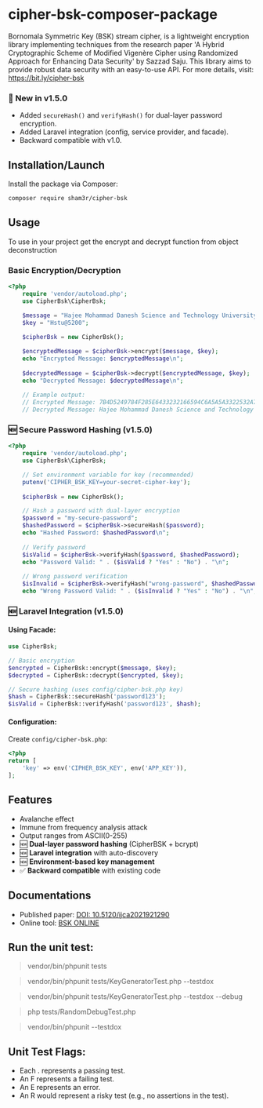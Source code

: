 # cipher-bsk-composer-package
Bornomala Symmetric Key (BSK) stream cipher, is a lightweight encryption library implementing techniques from the research paper 'A Hybrid Cryptographic Scheme of Modified Vigenère Cipher using Randomized Approach for Enhancing Data Security' by Sazzad Saju. This library aims to provide robust data security with an easy-to-use API. For more details, visit: https://bit.ly/cipher-bsk

### 🔐 New in v1.5.0
- Added `secureHash()` and `verifyHash()` for dual-layer password encryption.
- Added Laravel integration (config, service provider, and facade).
- Backward compatible with v1.0.

## Installation/Launch

Install the package via Composer:

```bash
composer require sham3r/cipher-bsk
```


## Usage
To use in your project get the encrypt and decrypt function from object deconstruction

### Basic Encryption/Decryption

```php
<?php
    require 'vendor/autoload.php';
    use CipherBsk\CipherBsk;

    $message = "Hajee Mohammad Danesh Science and Technology University";
    $key = "Hstu@5200";
    
    $cipherBsk = new CipherBsk();

    $encryptedMessage = $cipherBsk->encrypt($message, $key);
    echo "Encrypted Message: $encryptedMessage\n";
    
    $decryptedMessage = $cipherBsk->decrypt($encryptedMessage, $key);
    echo "Decrypted Message: $decryptedMessage\n";
    
    // Example output:
    // Encrypted Message: 7B4D5249784F285E6433232166594C6A5A5A3322532A7C4E4F72697D2B4C52515F7400753644674061576C254E47724635612920714C6A21
    // Decrypted Message: Hajee Mohammad Danesh Science and Technology University
```

### 🆕 Secure Password Hashing (v1.5.0)

```php
<?php
    require 'vendor/autoload.php';
    use CipherBsk\CipherBsk;

    // Set environment variable for key (recommended)
    putenv('CIPHER_BSK_KEY=your-secret-cipher-key');
    
    $cipherBsk = new CipherBsk();

    // Hash a password with dual-layer encryption
    $password = "my-secure-password";
    $hashedPassword = $cipherBsk->secureHash($password);
    echo "Hashed Password: $hashedPassword\n";
    
    // Verify password
    $isValid = $cipherBsk->verifyHash($password, $hashedPassword);
    echo "Password Valid: " . ($isValid ? "Yes" : "No") . "\n";
    
    // Wrong password verification
    $isInvalid = $cipherBsk->verifyHash("wrong-password", $hashedPassword);
    echo "Wrong Password Valid: " . ($isInvalid ? "Yes" : "No") . "\n";
```

### 🆕 Laravel Integration (v1.5.0)

#### Using Facade:
```php
use CipherBsk;

// Basic encryption
$encrypted = CipherBsk::encrypt($message, $key);
$decrypted = CipherBsk::decrypt($encrypted, $key);

// Secure hashing (uses config/cipher-bsk.php key)
$hash = CipherBsk::secureHash('password123');
$isValid = CipherBsk::verifyHash('password123', $hash);
```

#### Configuration:
Create `config/cipher-bsk.php`:
```php
<?php
return [
    'key' => env('CIPHER_BSK_KEY', env('APP_KEY')),
];
```

## Features
- Avalanche effect 
- Immune from frequency analysis attack
- Output ranges from ASCII(0-255)
- 🆕 **Dual-layer password hashing** (CipherBSK + bcrypt)
- 🆕 **Laravel integration** with auto-discovery
- 🆕 **Environment-based key management**
- ✅ **Backward compatible** with existing code

## Documentations
- Published paper: [DOI: 10.5120/ijca2021921290](https://www.ijcaonline.org/archives/volume183/number2/31897-2021921290)
- Online tool: [BSK ONLINE](https://sazzad-saju.github.io/BSK-Online/)




## Run the unit test: 

> vendor/bin/phpunit tests

> vendor/bin/phpunit tests/KeyGeneratorTest.php --testdox

> vendor/bin/phpunit tests/KeyGeneratorTest.php --testdox --debug

> php tests/RandomDebugTest.php

> vendor/bin/phpunit --testdox


## Unit Test Flags: 

* Each . represents a passing test.
* An F represents a failing test.
* An E represents an error.
* An R would represent a risky test (e.g., no assertions in the test).